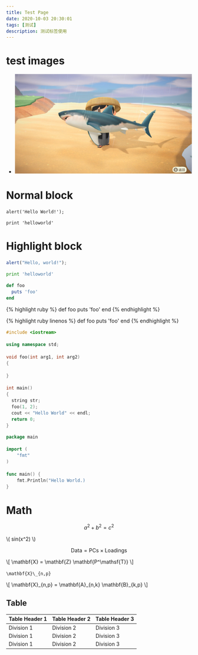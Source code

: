 ```yaml
---
title: Test Page
date: 2020-10-03 20:30:01
tags: [测试]
description: 测试标签使用
---
```


# test images

- ![TestPic](/assets/share/share.jpg)

# Normal block

```
alert('Hello World!');
```

    print 'helloworld'

# Highlight block

```javascript
alert("Hello, world!");
```

```python
print 'helloworld'
```

```ruby
def foo
  puts 'foo'
end
```

{% highlight ruby %}
def foo
puts 'foo'
end
{% endhighlight %}

{% highlight ruby linenos %}
def foo
puts 'foo'
end
{% endhighlight %}

```c++
#include <iostream>

using namespace std;

void foo(int arg1, int arg2)
{

}

int main()
{
  string str;
  foo(1, 2);
  cout << "Hello World" << endl;
  return 0;
}
```

```go
package main

import (
    "fmt"
)

func main() {
    fmt.Println("Hello World.)
}
```

# Math

$$a^2 + b^2 = c^2$$

\\( sin(x^2) \\)

$$ \mathsf{Data = PCs} \times \mathsf{Loadings} $$

\\[ \mathbf{X} = \mathbf{Z} \mathbf{P^\mathsf{T}} \\]

`\mathbf{X}\_{n,p}`

\\[ \mathbf{X}\_{n,p} = \mathbf{A}\_{n,k} \mathbf{B}\_{k,p} \\]

## Table

| Table Header 1 | Table Header 2 | Table Header 3 |
| -------------- | -------------- | -------------- |
| Division 1     | Division 2     | Division 3     |
| Division 1     | Division 2     | Division 3     |
| Division 1     | Division 2     | Division 3     |
